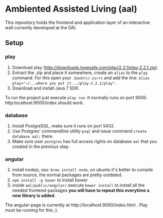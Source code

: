 Ambiented Assisted Living (aal)
===

This repository holds the frontend and application layer of an interactive wall currently developed at the DAI.

## Setup

### play

1. Download play (http://downloads.typesafe.com/play/2.2.1/play-2.2.1.zip).
2. Extract the .zip and place it somewhere, create an `alias` to the `play` command. For this open your `.bashrc/.zsrrc` and add the line: `alias play="~/...where you put it.../play-2.2.1/play"`.
3. Download and install Java 7 SDK.

To run the project just execute `play run`. It normally runs on port 9000. http:localhost:9000/index should work.

### database

1. Install PostgreSQL, make sure it runs on port 5432.
2. Use Postgres' commandline utility `psql` and issue command `create database aal;` there.
3. Make sure user `postgres` has full access rights on database `aal` that you created in the previous step.

### angular

1. install nodejs, osx: `brew install node`, on ubuntu it's better to compile from source, the normal packages are pretty outdated.
2. `npm install -g bower` to install bower
3. inside `aal/public/angular/` execute `bower install` to install all the needed frontend-packages **you will have to repeat this everytime a new library is added**.

The angular-page is currently at http://localhost:9000/index.html . Play must be running for this ;).
